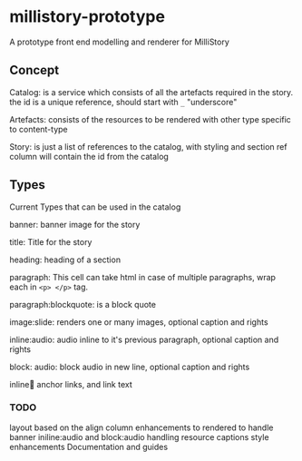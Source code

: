# millistory-prototype
A prototype front end modelling and renderer for MilliStory

## Concept
Catalog: is a service which consists of all the artefacts required in
the story.
the id is a unique reference, should start with ```_``` "underscore"

Artefacts: consists of the resources to be rendered with other 
type specific to content-type

Story: is just a list of references to the catalog, 
with styling and section
ref column will contain the id from the catalog


## Types
Current Types that can be used in the catalog

banner: banner image for the story

title: Title for the story

heading: heading of a section

paragraph: This cell can take html in case of multiple paragraphs,
wrap each in ```<p> </p>``` tag.

paragraph:blockquote: is a block quote

image:slide: renders one or many images, optional caption and rights

inline:audio: audio inline to it's previous paragraph, optional caption and rights

block: audio: block audio in new line, optional caption and rights

inline:link: anchor links, and link text


### TODO
layout based on the align column
enhancements to rendered to handle banner
iniline:audio and block:audio
handling resource captions
style enhancements
Documentation and guides

